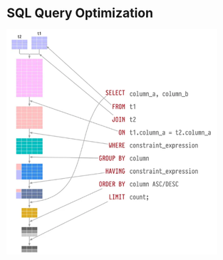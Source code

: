# SQL Query Optimization



<img src="img/sql-query-execution-order.png" alt="sql-query-execution-order" style="zoom:67%;" />